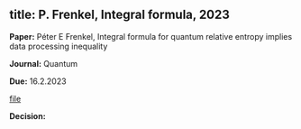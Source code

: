 title: P. Frenkel, Integral formula, 2023
---

**Paper:**   Péter E Frenkel, Integral formula for quantum relative entropy implies data processing inequality
 
**Journal:** Quantum

**Due:** 16.2.2023

[file](REF_frenkel2023/file.pdf)


**Decision:** 


